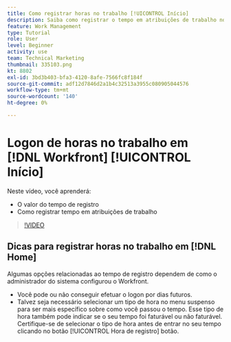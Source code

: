 ```yaml
---
title: Como registrar horas no trabalho [!UICONTROL Início]
description: Saiba como registrar o tempo em atribuições de trabalho no [!DNL  Workfront]. Entenda por que o tempo de registro pode ser necessário em sua organização.
feature: Work Management
type: Tutorial
role: User
level: Beginner
activity: use
team: Technical Marketing
thumbnail: 335103.png
kt: 8802
exl-id: 3bd3b403-bfa3-4120-8afe-7566fc8f184f
source-git-commit: adf12d7846d2a1b4c32513a3955c080905044576
workflow-type: tm+mt
source-wordcount: '140'
ht-degree: 0%

---
```


# Logon de horas no trabalho em [!DNL Workfront] [!UICONTROL Início]

Neste vídeo, você aprenderá:

* O valor do tempo de registro
* Como registrar tempo em atribuições de trabalho

>[!VIDEO](https://video.tv.adobe.com/v/335103/?quality=12)

## Dicas para registrar horas no trabalho em [!DNL Home]

Algumas opções relacionadas ao tempo de registro dependem de como o administrador do sistema configurou o Workfront.

* Você pode ou não conseguir efetuar o logon por dias futuros.
* Talvez seja necessário selecionar um tipo de hora no menu suspenso para ser mais específico sobre como você passou o tempo. Esse tipo de hora também pode indicar se o seu tempo foi faturável ou não faturável. Certifique-se de selecionar o tipo de hora antes de entrar no seu tempo clicando no botão [!UICONTROL Hora de registro] botão.

<!---
learn more URLs
--->
